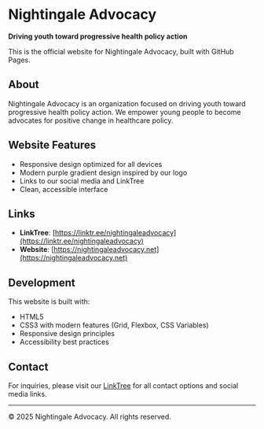 # Nightingale Advocacy

**Driving youth toward progressive health policy action**

This is the official website for Nightingale Advocacy, built with GitHub Pages.

## About

Nightingale Advocacy is an organization focused on driving youth toward progressive health policy action. We empower young people to become advocates for positive change in healthcare policy.

## Website Features

- Responsive design optimized for all devices
- Modern purple gradient design inspired by our logo
- Links to our social media and LinkTree
- Clean, accessible interface

## Links

- **LinkTree**: [https://linktr.ee/nightingaleadvocacy](https://linktr.ee/nightingaleadvocacy)
- **Website**: [https://nightingaleadvocacy.net](https://nightingaleadvocacy.net)

## Development

This website is built with:
- HTML5
- CSS3 with modern features (Grid, Flexbox, CSS Variables)
- Responsive design principles
- Accessibility best practices

## Contact

For inquiries, please visit our [LinkTree](https://linktr.ee/nightingaleadvocacy) for all contact options and social media links.

---

© 2025 Nightingale Advocacy. All rights reserved.
